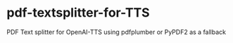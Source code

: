 # pdf-textsplitter-for-TTS
PDF Text splitter for OpenAI-TTS using pdfplumber or PyPDF2 as a fallback
